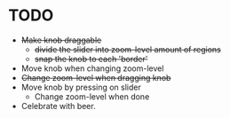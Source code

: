 TODO
====
 - <del>Make knob draggable</del>
     - <del>divide the slider into zoom-level amount of regions</del>
     - <del>snap the knob to each 'border'</del>
 - Move knob when changing zoom-level
 - <del>Change zoom-level when dragging knob</del>
 - Move knob by pressing on slider
     - Change zoom-level when done
 - Celebrate with beer.